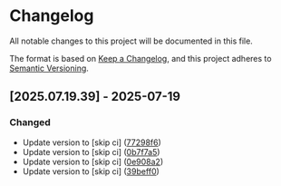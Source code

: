 # Changelog

All notable changes to this project will be documented in this file.

The format is based on [Keep a Changelog](https://keepachangelog.com/en/1.0.0/),
and this project adheres to [Semantic Versioning](https://semver.org/spec/v2.0.0.html).

## [2025.07.19.39] - 2025-07-19

### Changed

* Update version to  [skip ci] ([77298f6](https://github.com/N6REJ/mod_bearslivesearch/commit/77298f6))
* Update version to  [skip ci] ([0b7f7a5](https://github.com/N6REJ/mod_bearslivesearch/commit/0b7f7a5))
* Update version to  [skip ci] ([0e908a2](https://github.com/N6REJ/mod_bearslivesearch/commit/0e908a2))
* Update version to  [skip ci] ([39beff0](https://github.com/N6REJ/mod_bearslivesearch/commit/39beff0))

